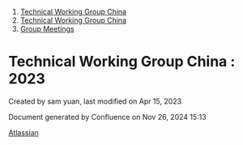 1. [Technical Working Group China](index.html)
2. [Technical Working Group China](Technical-Working-Group-China_22151170.html)
3. [Group Meetings](Group-Meetings_22151180.html)

# Technical Working Group China : 2023

Created by sam yuan, last modified on Apr 15, 2023

Document generated by Confluence on Nov 26, 2024 15:13

[Atlassian](http://www.atlassian.com/)
